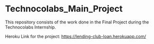 # Technocolabs_Main_Project
This repository consists of the work done in the Final Project during the Technocolabs Internship.

Heroku Link for the project: https://lending-club-loan.herokuapp.com/
